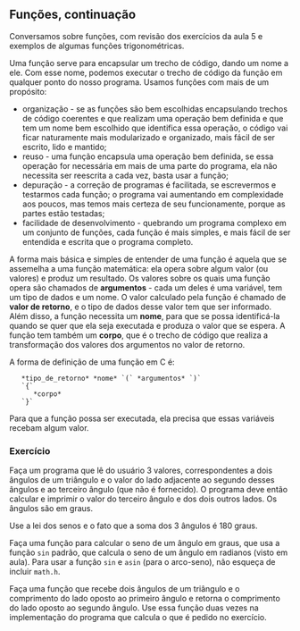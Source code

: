 ## Funções, continuação

Conversamos sobre funções, com revisão dos exercícios da aula 5 e exemplos de algumas funções trigonométricas.

Uma função serve para encapsular um trecho de código, dando um nome a ele.
Com esse nome, podemos executar o trecho de código da função em qualquer ponto do nosso programa.
Usamos funções com mais de um propósito:
- organização - se as funções são bem escolhidas encapsulando trechos de código coerentes e que realizam uma operação bem definida e que tem um nome bem escolhido que identifica essa operação, o código vai ficar naturamente mais modularizado e organizado, mais fácil de ser escrito, lido e mantido;
- reuso - uma função encapsula uma operação bem definida, se essa operação for necessária em mais de uma parte do programa, ela não necessita ser reescrita a cada vez, basta usar a função; 
- depuração - a correção de programas é facilitada, se escrevermos e testarmos cada função; o programa vai aumentando em complexidade aos poucos, mas temos mais certeza de seu funcionamente, porque as partes estão testadas;
- facilidade de desenvolvimento - quebrando um programa complexo em um conjunto de funções, cada função é mais simples, e mais fácil de ser entendida e escrita que o programa completo.

A forma mais básica e simples de entender de uma função é aquela que se assemelha a uma função matemática: ela opera sobre algum valor (ou valores) e produz um resultado.
Os valores sobre os quais uma função opera são chamados de **argumentos** - cada um deles é uma variável, tem um tipo de dados e um nome.
O valor calculado pela função é chamado de **valor de retorno**, e o tipo de dados desse valor tem que ser informado.
Além disso, a função necessita um **nome**, para que se possa identificá-la quando se quer que ela seja executada e produza o valor que se espera.
A função tem também um **corpo**, que é o trecho de código que realiza a transformação dos valores dos argumentos no valor de retorno.

A forma de definição de uma função em C é:
```
   *tipo_de_retorno* *nome* `(` *argumentos* `)`
   `{`
      *corpo*
   `}`
```
Para que a função possa ser executada, ela precisa que essas variáveis recebam algum valor.

### Exercício

Faça um programa que lê do usuário 3 valores, correspondentes a dois ângulos de um triângulo e o valor do lado adjacente ao segundo desses ângulos e ao terceiro ângulo (que não é fornecido).
O programa deve então calcular e imprimir o valor do terceiro ângulo e dos dois outros lados.
Os ângulos são em graus.

Use a lei dos senos e o fato que a soma dos 3 ângulos é 180 graus.

Faça uma função para calcular o seno de um ângulo em graus, que usa a função `sin` padrão, que calcula o seno de um ângulo em radianos (visto em aula). Para usar a função `sin` e `asin` (para o arco-seno), não esqueça de incluir `math.h`.

Faça uma função que recebe dois ângulos de um triângulo e o comprimento do lado oposto ao primeiro ângulo e retorna o comprimento do lado oposto ao segundo ângulo. Use essa função duas vezes na implementação do programa que calcula o que é pedido no exercício.

